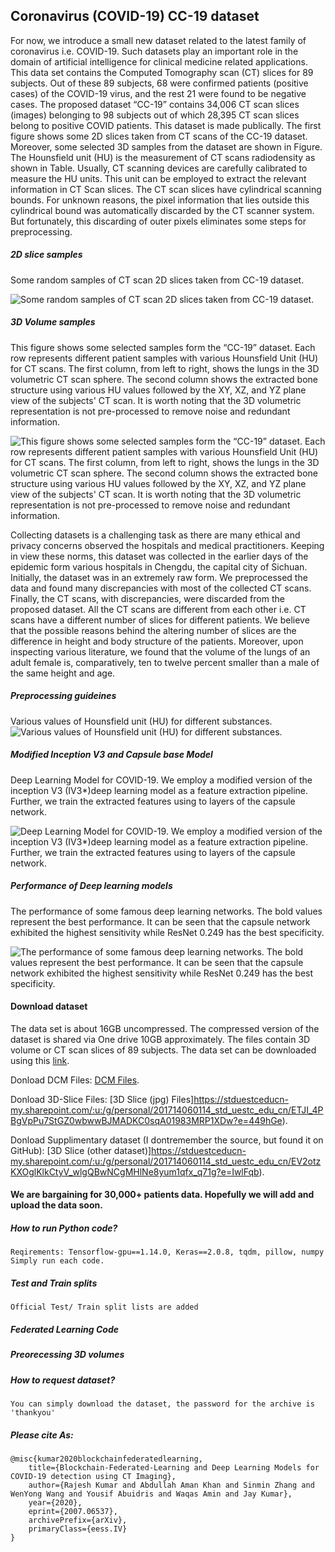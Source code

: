 ## Coronavirus (COVID-19) CC-19 dataset 

For now, we introduce a small new dataset related to the latest family of coronavirus i.e. COVID-19. Such datasets play an important role in the domain of artificial intelligence for clinical medicine related applications. This data set contains the Computed Tomography scan (CT) slices for 89 subjects. Out of these 89 subjects, 68 were confirmed patients (positive cases) of the COVID-19 virus, and the rest 21 were found to be negative cases. The proposed dataset  “CC-19” contains 34,006 CT scan slices (images) belonging to 98 subjects out of which 28,395 CT scan slices belong to positive COVID patients. This dataset is made publically. The first figure shows some 2D slices taken from CT scans of the CC-19 dataset. Moreover, some selected 3D samples from the dataset are shown in Figure. The Hounsfield unit (HU) is the measurement of CT scans radiodensity as shown in Table. Usually, CT scanning devices are carefully calibrated to measure the HU units. This unit can be employed to extract the relevant information in CT Scan slices. The CT scan slices have cylindrical scanning bounds. For unknown reasons, the pixel information that lies outside this cylindrical bound was automatically discarded by the CT scanner system. But fortunately, this discarding of outer pixels eliminates some steps for preprocessing.

##### 2D slice samples
Some random samples of  CT scan 2D slices taken from CC-19 dataset.


![Some random samples of  CT scan 2D slices taken from CC-19 dataset.](https://github.com/abdkhanstd/COVID-19/blob/master/Images/2.png)


##### 3D Volume samples 
This figure shows some selected samples form the “CC-19” dataset.  Each row represents different patient samples with various Hounsfield Unit (HU) for CT scans. The first column, from left to right, shows the lungs in the 3D volumetric CT scan sphere.  The second column shows the extracted bone structure using various HU values followed by the XY, XZ, and YZ plane view of the subjects' CT scan. It is worth noting that the 3D volumetric representation is not pre-processed to remove noise and redundant information.


![This figure shows some selected samples form the “CC-19” dataset.  Each row represents different patient samples with various Hounsfield Unit (HU) for CT scans. The first column, from left to right, shows the lungs in the 3D volumetric CT scan sphere.  The second column shows the extracted bone structure using various HU values followed by the XY, XZ, and YZ plane view of the subjects' CT scan. It is worth noting that the 3D volumetric representation is not pre-processed to remove noise and redundant information.](https://github.com/abdkhanstd/COVID-19/blob/master/Images/1.png)

Collecting datasets is a challenging task as there are many ethical and privacy concerns observed the hospitals and medical practitioners. Keeping in view these norms, this dataset was collected in the earlier days of the epidemic form various hospitals in Chengdu, the capital city of Sichuan. Initially,  the dataset was in an extremely raw form. We preprocessed the data and found many discrepancies with most of the collected CT scans. Finally, the CT scans, with discrepancies, were discarded from the proposed dataset. All the CT scans are different from each other i.e. CT scans have a different number of slices for different patients. We believe that the possible reasons behind the altering number of slices are the difference in height and body structure of the patients. Moreover, upon inspecting various literature, we found that the volume of the lungs of an adult female is, comparatively, ten to twelve percent smaller than a male of the same height and age.


##### Preprocessing guideines
Various values of Hounsfield unit (HU) for different substances.
![Various values of Hounsfield unit (HU) for different substances.](https://github.com/abdkhanstd/COVID-19/blob/master/Images/3.png)

##### Modified Inception V3 and Capsule base Model
Deep Learning Model for COVID-19. We employ a modified version of the inception V3 (IV3*)deep learning model as a feature extraction pipeline. Further,
we train the extracted features using to layers of the capsule network.

![Deep Learning Model for COVID-19. We employ a modified version of the inception V3 (IV3*)deep learning model as a feature extraction pipeline. Further,
we train the extracted features using to layers of the capsule network.](https://github.com/abdkhanstd/COVID-19/blob/master/Images/5.png)
##### Performance of Deep learning models
The performance of some famous deep learning networks. The bold values represent the best performance. It can be seen that the capsule network exhibited the highest sensitivity while ResNet 0.249 has the best specificity.

![The performance of some famous deep learning networks. The bold values represent the best performance. It can be seen that the capsule network exhibited the highest sensitivity while ResNet 0.249 has the best specificity.](https://github.com/abdkhanstd/COVID-19/blob/master/Images/4.png)

#### Download dataset
The data set is about 16GB uncompressed. The compressed version of the dataset is shared via One drive 10GB approximately. The files contain 3D volume or CT scan slices of 89 subjects. The data set can be downloaded using this [link](https://stduestceducn-my.sharepoint.com/:u:/g/personal/201714060114_std_uestc_edu_cn/EUucCIoQrEtPurKzMAOmJAEBS8fWlkyjukDJ5pHnvaQgeg?e=PirfhE).

Donload DCM Files: [DCM Files](https://stduestceducn-my.sharepoint.com/:u:/g/personal/201714060114_std_uestc_edu_cn/EYxoLA3i8otNjb7YMrczZVABiMgC2auUqfoS-WRBa3f7VQ?e=nVnCBw).

Donload 3D-Slice Files: [3D Slice (jpg) Files]https://stduestceducn-my.sharepoint.com/:u:/g/personal/201714060114_std_uestc_edu_cn/ETJI_4PBgVpPu7StGZ0wbwwBJMADKC0sqA01983MRP1XDw?e=449hGe).


Donload Supplimentary dataset (I dontremember the source, but found it on GitHub): [3D Slice (other dataset)]https://stduestceducn-my.sharepoint.com/:u:/g/personal/201714060114_std_uestc_edu_cn/EV2otzKXOglKlkCtyV_wlgQBwNCgMHlNe8yum1qfx_q71g?e=IwlFqb).


#### We are bargaining for 30,000+ patients data. Hopefully we will add and upload the data soon.


##### How to run Python code?
```Reqirements: Tensorflow-gpu==1.14.0, Keras==2.0.8, tqdm, pillow, numpy Simply run each code.```
##### Test and Train splits
```Official Test/ Train split lists are added```
##### Federated Learning Code
##### Preorecessing 3D volumes
##### How to request dataset?
```You can simply download the dataset, the password for the archive is 'thankyou'```
##### Please cite As:
```
@misc{kumar2020blockchainfederatedlearning,
    title={Blockchain-Federated-Learning and Deep Learning Models for COVID-19 detection using CT Imaging},
    author={Rajesh Kumar and Abdullah Aman Khan and Sinmin Zhang and WenYong Wang and Yousif Abuidris and Waqas Amin and Jay Kumar},
    year={2020},
    eprint={2007.06537},
    archivePrefix={arXiv},
    primaryClass={eess.IV}
}
```
